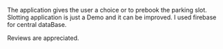 The application gives the user a choice or to prebook the parking slot. Slotting application is just a Demo and it can be improved. I used firebase for central dataBase.

Reviews are appreciated.
